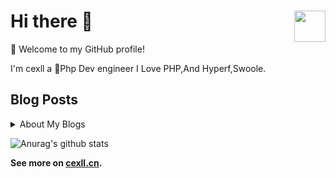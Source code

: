 # Hi there 👋 <img src="https://cdn.jsdelivr.net/gh/sy-records/staticfile@master/images/202007/huaji.gif" align="right" height="50" />


🎉 Welcome to my GitHub profile!

I'm cexll  a 🐳Php Dev engineer I Love PHP,And Hyperf,Swoole.

## Blog Posts

<details>
<summary>About My Blogs </summary>
  
  ## My Blogs:
  
  - [Laravel 使用时的一些优化技巧](https://www.cexll.cn/index.php/archives/90/)
  - [Composer 国内加速镜像](https://www.cexll.cn/index.php/archives/77/)
  - [Github上fork项目与源项目同步](https://www.cexll.cn/index.php/archives/25/)
  - [给Git和终端设置代理,让我们自由飞翔](https://www.cexll.cn/index.php/archives/43/)
  - [Nginx突破高并发的性能优化](https://www.cexll.cn/index.php/archives/29/)

</details> 

![Anurag's github stats](https://github-readme-stats.vercel.app/api/?username=cexll&show_icons=true&title_color=fff&icon_color=79ff97&text_color=9f9f9f&bg_color=151515)

**See more on [cexll.cn](https://cexll.cn).**
